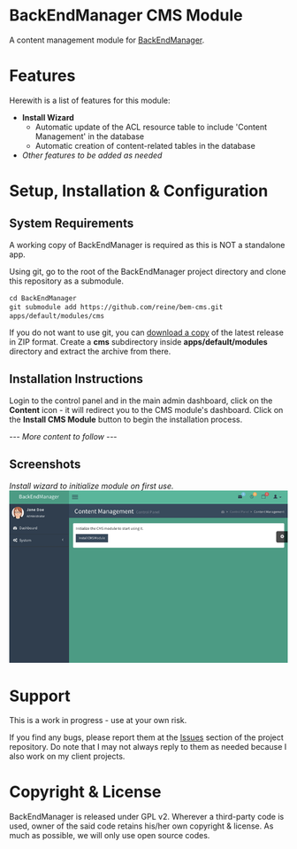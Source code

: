 BackEndManager CMS Module
=======

A content management module for [BackEndManager](https://github.com/reine/BackEndManager).

# Features

Herewith is a list of features for this module:

* **Install Wizard**
	* Automatic update of the ACL resource table to include 'Content Management' in the database
	* Automatic creation of content-related tables in the database
* *Other features to be added as needed*

# Setup, Installation & Configuration

## System Requirements

A working copy of BackEndManager is required as this is NOT a standalone app.

Using git, go to the root of the BackEndManager project directory and clone this repository as a submodule.

	cd BackEndManager
	git submodule add https://github.com/reine/bem-cms.git apps/default/modules/cms

If you do not want to use git, you can [download a copy](https://github.com/reine/bem-cms/archive/master.zip) of the latest release in ZIP format. Create a **cms** subdirectory inside **apps/default/modules** directory and extract the archive from there.

## Installation Instructions

Login to the control panel and in the main admin dashboard, click on the **Content** icon - it will redirect you to the CMS module's dashboard. Click on the **Install CMS Module** button to begin the installation process.

--- *More content to follow* ---

## Screenshots

*Install wizard to initialize module on first use.*
![screenshot - install wizard](/files/screenshot-install-mod.png?raw=true)

# Support

This is a work in progress - use at your own risk.

If you find any bugs, please report them at the [Issues](https://github.com/reine/bem-cms/issues) section of the project repository. Do note that I may not always reply to them as needed because I also work on my client projects.

# Copyright & License

BackEndManager is released under GPL v2. Wherever a third-party code is used, owner of the said code retains his/her own copyright & license. As much as possible, we will only use open source codes.